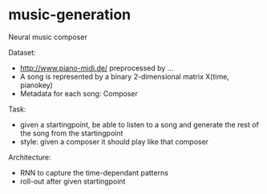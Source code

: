 # music-generation
Neural music composer

Dataset:
- http://www.piano-midi.de/ preprocessed by ...
- A song is represented by a binary 2-dimensional matrix X(time, pianokey)
- Metadata for each song: Composer

Task:
- given a startingpoint, be able to listen to a song and generate the rest of the song from the startingpoint
- style: given a composer it should play like that composer

Architecture:
- RNN to capture the time-dependant patterns
- roll-out after given startingpoint
